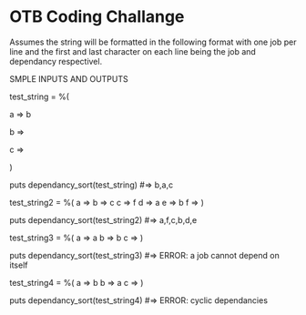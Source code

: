 # OTB Coding Challange

Assumes the string will be formatted in the following format with one job per line and the first and last character on each line being the job and dependancy respectivel.


SMPLE INPUTS AND OUTPUTS 

test_string = %(

a => b

b => 

c => 

)

puts dependancy_sort(test_string) #=> b,a,c

test_string2 = %(
a => 
b => c
c => f
d => a
e => b
f => 
)

puts dependancy_sort(test_string2) #=> a,f,c,b,d,e

test_string3 = %(
a => a
b => b
c => 
)

puts dependancy_sort(test_string3) #=> ERROR: a job cannot depend on itself

test_string4 = %(
a => b
b => a
c => 
)

puts dependancy_sort(test_string4) #=> ERROR: cyclic dependancies
